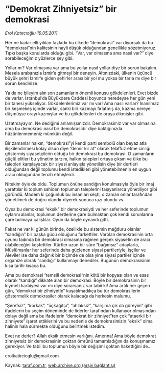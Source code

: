 # “Demokrat Zihniyetsiz” bir demokrasi

*Erol Katırcıoğlu 19.05.2011*

<div class="yazi"><p>Her ne kadar elli yıldan fazladır bu ülkede “demokrasi” var diyorsak da bu “demokrasi”nin kalitesinin hayli düşük olduğundan genellikle sözetmiyoruz. Tıpkı başka konularda olduğu gibi. “Var, var olmasına ama nasıl var?” diye sorabileceğimiz yüzlerce şey gibi.</p>
<p>Yollar mı? Var olmasına var ama bu yollar nasıl yollar diye bir sorun bakalım. Mesela arabanızla İzmir’e gitmeyi bir deneyin. Altınızdaki, ülkenin üçüncü büyük şehri İzmir’e giden şehirler arası bir yol mu yoksa bir tarla mı diye bir sorun kendinize.</p>
<p>Ya da ne bileyim alın son zamanların önemli konusu gökdelenleri. Evet bizde de varlar. İstanbul’da Büyükdere Caddesi boyunca neredeyse her gün yeni bir tanesi yükseliyor. Gökdelenlerimiz var mı var! Ama nasıl varlar? İnanılmaz bir keşmekeş içinde varlar, sanki biri kazmayı fırlatmış da, kazma nereye düşmüşse orayı kazmışlar ve bu gökdelenleri de oraya dikmişler gibi.</p>
<p>Uzatmayayım. Ne dediğimi anlamışsınızdır. Demokrasimiz var var olmasına ama bu demokrasi nasıl bir demokrasidir diye baktığınızda hüzünlenmemeniz mümkün değil.</p>
<p>Bir zamanlar halkın, “demokrasi”yi kendi parti sembolü olan beyaz atla ilişkilendirmesi kolay olsun diye “demir kır at” olarak telaffuz etme cinliği göstermiş siyasetçilerin olduğu bir demokrasi bu demokrasi. O zamanların güçlü elitleri bu yönetim tarzını, halkın talepleri ortaya çıksın ve ülke bu talepleri karşılayacak bir siyasi anlayışla yönetilsin diye bir dertleri olduğundan değil toplumu kendi istedikleri gibi yönetebilmenin en uygun aracı olduğundan tercih etmişlerdi.</p>
<p>Nitekim öyle de oldu. Toplumun önüne sandığın konulmasıyla öyle bir imaj yarattılar ki toplum sahiden toplumun taleplerini taşıyanlarca yönetiliyor gibi göründü. Madem ki çoğunluk bu insanları seçti, o zaman onlar tarafından yönetilmek de doğru olandır diyerek sonuca razı olundu vs.</p>
<p>Oysa bu demokrasi “eksik” bir demokrasiydi ve her seferinde toplumun oylarını alanlar, toplumun dertlerine çare bulmaktan çok kendi sorunlarına çare bulmaya çalıştılar. Oyun da böyle oynandı gitti.</p>
<p>Fakat ne var ki günün birinde, özellikle bu sistemin mağduru olanlar “sandığın” bir başka gücü olduğunu farkettiler. Varolan demokrasinin orta oyunu tadında bir demokrasi olmasına rağmen gerçek siyasetin de aracı olabileceğini keşfettiler. Kürtler uzun bir süre “bağımsız” adaylarla, Müslümanlar her seferinde daha güçlenen siyasi partileriyle, işçiler ve Aleviler ise daha dağınık bir biçimde de olsa yine siyasi partiler içinde organize olarak “sandığı” kullanmayı denediler. Bugünün demokrasisinin kısa tarihi kısaca bu.</p>
<p>Ama bu demokrasi “temsili demokrasi“nin kötü bir kopyası olan ve esas olarak “sandığı” dikkate alan bir demokrasi. Böyle bir demokrasinin bir kıymeti harbiyesi var mı diye sorarsanız var tabii ki! Ama artık her geçen gün, “demokrat bir zihniyetle” kuşatılmadıkça bu tür demokrasilerin göstermelik demokrasiler olarak kalacağı da herkesin malumu.</p>
<p>“Şerefsiz”, “korkak”, “üçkağıtçı”, “ahlaksız”, “karşıma çık da göreyim” gibi ifadelerin bu seçim döneminde de liderler tarafından kullanıyor olmasından dolayı değil ama bu ifadelerin “demokrat bir zihniyet”ten çok “ataerkil bir zihniyete” işaret ettiklerini ve bu nedenle de demokrasimizin “eksik” olma halinin hala sürmekte olduğunu belirtmek istedim.</p>
<p>Evet ne derler? Allah eksik etmesin varlığını. Amenna! Ama böyle demokrat zihniyetsiz bir demokrasinin çoktan ömrünü tamamladığını da konuşmamız gerekiyor. Ve tabii bu toplumun böyle bir değişimi çoktan hakettiğini de...</p>
<p>erolkatircioglu@gmail.com</p>
</div>

Kaynak: [taraf.com.tr](http://www.taraf.com.tr/erol-katircioglu/makale-demokrat-zihniyetsiz-bir-demokrasi.htm), [web.archive.org (arşiv bağlantısı)](http://web.archive.org/web/20131107142541/http://www.taraf.com.tr/erol-katircioglu/makale-demokrat-zihniyetsiz-bir-demokrasi.htm)
